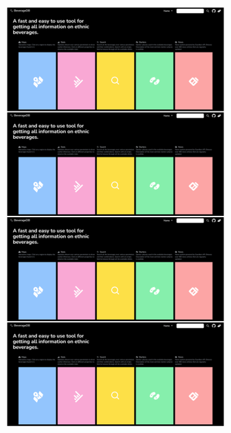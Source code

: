 ![alt text](https://github.com/iLoveHanekawa/beverageDB/blob/main/ss1.png?raw=true)
![alt text](https://github.com/iLoveHanekawa/beverageDB/blob/main/ss1.png?raw=true)
![alt text](https://github.com/iLoveHanekawa/beverageDB/blob/main/ss1.png?raw=true)
![alt text](https://github.com/iLoveHanekawa/beverageDB/blob/main/ss1.png?raw=true)


